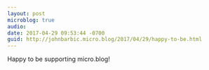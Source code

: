 ```yaml
---
layout: post
microblog: true
audio: 
date: 2017-04-29 09:53:44 -0700
guid: http://johnbarbic.micro.blog/2017/04/29/happy-to-be.html
---
```

Happy to be supporting micro.blog!
